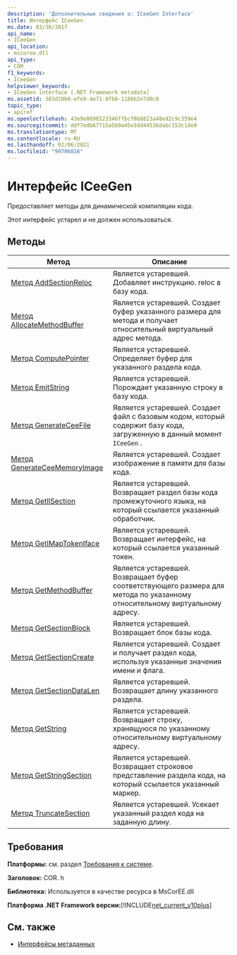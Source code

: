 ```yaml
---
description: 'Дополнительные сведения о: ICeeGen Interface'
title: Интерфейс ICeeGen
ms.date: 03/30/2017
api_name:
- ICeeGen
api_location:
- mscoree.dll
api_type:
- COM
f1_keywords:
- ICeeGen
helpviewer_keywords:
- ICeeGen interface [.NET Framework metadata]
ms.assetid: 383d20b0-efe9-4e71-8fb8-1186b2e7d0c0
topic_type:
- apiref
ms.openlocfilehash: 43e9e0696523346ffbcf0b8823a48ed2c9c359e4
ms.sourcegitcommit: ddf7edb67715a5b9a45e3dd44536dabc153c1de0
ms.translationtype: MT
ms.contentlocale: ru-RU
ms.lasthandoff: 02/06/2021
ms.locfileid: "99706816"
---
```

# <a name="iceegen-interface"></a>Интерфейс ICeeGen

Предоставляет методы для динамической компиляции кода.  
  
 Этот интерфейс устарел и не должен использоваться.  
  
## <a name="methods"></a>Методы  
  
|Метод|Описание|  
|------------|-----------------|  
|[Метод AddSectionReloc](iceegen-addsectionreloc-method.md)|Является устаревшей. Добавляет инструкцию. reloc в базу кода.|  
|[Метод AllocateMethodBuffer](iceegen-allocatemethodbuffer-method.md)|Является устаревшей. Создает буфер указанного размера для метода и получает относительный виртуальный адрес метода.|  
|[Метод ComputePointer](iceegen-computepointer-method.md)|Является устаревшей. Определяет буфер для указанного раздела кода.|  
|[Метод EmitString](iceegen-emitstring-method.md)|Является устаревшей. Порождает указанную строку в базу кода.|  
|[Метод GenerateCeeFile](iceegen-generateceefile-method.md)|Является устаревшей. Создает файл с базовым кодом, который содержит базу кода, загруженную в данный момент `ICeeGen` .|  
|[Метод GenerateCeeMemoryImage](iceegen-generateceememoryimage-method.md)|Является устаревшей. Создает изображение в памяти для базы кода.|  
|[Метод GetIlSection](iceegen-getilsection-method.md)|Является устаревшей. Возвращает раздел базы кода промежуточного языка, на который ссылается указанный обработчик.|  
|[Метод GetIMapTokenIface](iceegen-getimaptokeniface-method.md)|Является устаревшей. Возвращает интерфейс, на который ссылается указанный токен.|  
|[Метод GetMethodBuffer](iceegen-getmethodbuffer-method.md)|Является устаревшей. Возвращает буфер соответствующего размера для метода по указанному относительному виртуальному адресу.|  
|[Метод GetSectionBlock](iceegen-getsectionblock-method.md)|Является устаревшей. Возвращает блок базы кода.|  
|[Метод GetSectionCreate](iceegen-getsectioncreate-method.md)|Является устаревшей. Создает и получает раздел кода, используя указанные значения имени и флага.|  
|[Метод GetSectionDataLen](iceegen-getsectiondatalen-method.md)|Является устаревшей. Возвращает длину указанного раздела.|  
|[Метод GetString](iceegen-getstring-method.md)|Является устаревшей. Возвращает строку, хранящуюся по указанному относительному виртуальному адресу.|  
|[Метод GetStringSection](iceegen-getstringsection-method.md)|Является устаревшей. Возвращает строковое представление раздела кода, на который ссылается указанный маркер.|  
|[Метод TruncateSection](iceegen-truncatesection-method.md)|Является устаревшей. Усекает указанный раздел кода на заданную длину.|  
  
## <a name="requirements"></a>Требования  

 **Платформы:** см. раздел [Требования к системе](../../get-started/system-requirements.md).  
  
 **Заголовок:** COR. h  
  
 **Библиотека:** Используется в качестве ресурса в MsCorEE.dll  
  
 **Платформа .NET Framework версии:**[!INCLUDE[net_current_v10plus](../../../../includes/net-current-v10plus-md.md)]  
  
## <a name="see-also"></a>См. также

- [Интерфейсы метаданных](metadata-interfaces.md)
